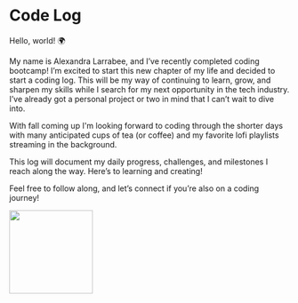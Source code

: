 # Code Log

Hello, world! 🌍

My name is Alexandra Larrabee, and I’ve recently completed coding bootcamp! I’m excited to start this new chapter of my life and decided to start a coding log. This will be my way of continuing to learn, grow, and sharpen my skills while I search for my next opportunity in the tech industry. I’ve already got a personal project or two in mind that I can’t wait to dive into.

With fall coming up I'm looking forward to coding through the shorter days with many anticipated cups of tea (or coffee) and my favorite lofi playlists streaming in the background.

This log will document my daily progress, challenges, and milestones I reach along the way. Here’s to learning and creating!

Feel free to follow along, and let’s connect if you’re also on a coding journey!

<img src=https://github.com/user-attachments/assets/d77c3712-10e7-48c8-9df5-dbdab19767ff width='150' height='auto' />

